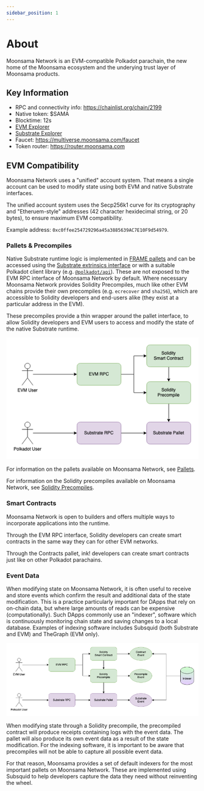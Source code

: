 ```yaml
---
sidebar_position: 1
---
```


# About

Moonsama Network is an EVM-compatible Polkadot parachain, the new home of the Moonsama ecosystem and the underying trust
layer of Moonsama products.

## Key Information

- RPC and connectivity info: <https://chainlist.org/chain/2199>
- Native token: $SAMA
- Blocktime: 12s
- [EVM Explorer](https://explorer.moonsama.com/)
- [Substrate Explorer](https://polkadot.js.org/apps/?rpc=wss%3A%2F%2Frpc.moonsama.com%2Fws#/explorer)
- Faucet: <https://multiverse.moonsama.com/faucet>
- Token router: <https://router.moonsama.com> 

## EVM Compatibility

Moonsama Network uses a "unified" account system. That means a single account can be used to modify state using 
both EVM and native Substrate interfaces. 

The unified account system uses the Secp256k1 curve for its cryptography and "Etheruem-style" addresses (42 character
hexidecimal string, or 20 bytes), to ensure maximum EVM compatibility.

Example address: `0xc0ffee254729296a45a3885639AC7E10F9d54979`.

### Pallets & Precompiles

Native Substrate runtime logic is implemented in [FRAME pallets](https://docs.substrate.io/reference/frame-pallets/) and
can be accessed using the 
[Substrate extrinsics interface](https://polkadot.js.org/apps/?rpc=wss%3A%2F%2Frpc.moonsama.com%2Fws#/extrinsics) 
or with a suitable Polkadot client library (e.g. [`@polkadot/api`](https://www.npmjs.com/package/@polkadot/api)).
These are not exposed to the EVM RPC interface of Moonsama Network by default. Where necessary Moonsama Network
provides Solidity Precompiles, much like other EVM chains provide their own precompiles (e.g. `ecrecover` and `sha256`),
which are accessible to Solidity developers and end-users alike (they exist at a particular address in the EVM).

These precompiles provide a thin wrapper around the pallet interface, to allow Solidity developers and EVM users to 
access and modify the state of the native Substrate runtime. 

![Pallets & Precompiles](./img/pallets-precompiles.png)

For information on the pallets available on Moonsama Network, see [Pallets](/docs/category/pallets).

For information on the Solidity precompiles available on Moonsama Network, see 
[Solidity Precompiles](/docs/category/solidity-precompiles/).

### Smart Contracts

Moonsama Network is open to builders and offers multiple ways to incorporate applications into the runtime.

Through the EVM RPC interface, Solidity developers can create smart contracts in the same way they can for other 
EVM networks. 

Through the Contracts pallet, ink! developers can create smart contracts just like on other Polkadot parachains. 

### Event Data

When modifying state on Moonsama Network, it is often useful to receive and store events which confirm the 
result and additional data of the state modification. This is a practice particularly important for DApps that rely
on on-chain data, but where large amounts of reads can be expensive (computationally). Such DApps commonly use
an "indexer", software which is continuously monitoring chain state and saving changes to a local database. Examples
of indexing software includes Subsquid (both Substrate and EVM) and TheGraph (EVM only).

![Events](./img/events.png)

When modifying state through a Solidity precompile, the precompiled contract will produce receipts containing logs
with the event data. The pallet will also produce its own event data as a result of the state modification. For the 
indexing software, it is important to be aware that precompiles will not be able to capture all possible event data.

For that reason, Moonsama provides a set of default indexers for the most important pallets on Moonsama Network. These 
are implemented using Subsquid to help developers capture the data they need without reinventing the wheel.
